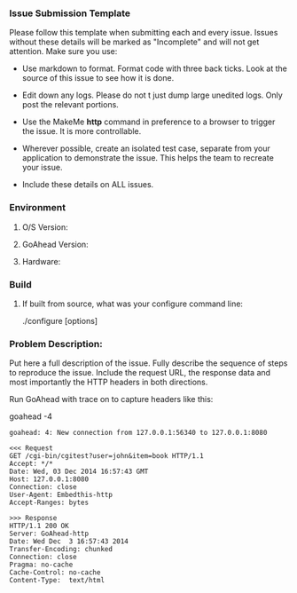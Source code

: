 ### Issue Submission Template

Please follow this template when submitting each and every issue. Issues without these details will be marked as "Incomplete" and will not get attention. Make sure you use:

* Use markdown to format. Format code with three back ticks. Look at the source of this issue to see how it is done. 

* Edit down any logs. Please do not t just dump large unedited logs. Only post the relevant portions.

* Use the MakeMe **http** command in preference to a browser to trigger the issue. It is more controllable.

* Wherever possible, create an isolated test case, separate from your application to demonstrate the issue. This helps the team to recreate your issue.

* Include these details on ALL issues.

### Environment

1. O/S Version: 

2. GoAhead Version: 

3. Hardware: 

### Build

1. If built from source, what was your configure command line:

    ./configure [options]

### Problem Description:

Put here a full description of the issue. Fully describe the sequence of steps to reproduce the issue.
Include the request URL, the response data and most importantly the HTTP headers in both directions.

Run GoAhead with trace on to capture headers like this:

goahead -4
````
goahead: 4: New connection from 127.0.0.1:56340 to 127.0.0.1:8080

<<< Request
GET /cgi-bin/cgitest?user=john&item=book HTTP/1.1
Accept: */*
Date: Wed, 03 Dec 2014 16:57:43 GMT
Host: 127.0.0.1:8080
Connection: close
User-Agent: Embedthis-http
Accept-Ranges: bytes

>>> Response
HTTP/1.1 200 OK
Server: GoAhead-http
Date: Wed Dec  3 16:57:43 2014
Transfer-Encoding: chunked
Connection: close
Pragma: no-cache
Cache-Control: no-cache
Content-Type:  text/html
````

